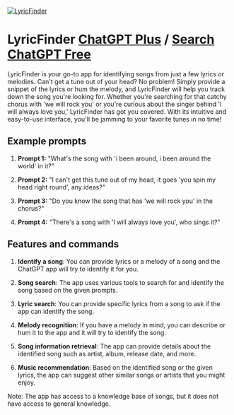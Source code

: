 
[![LyricFinder](https://files.oaiusercontent.com/file-pC49jIrFjY1njysb8StTKIvC?se=2123-10-17T14%3A55%3A05Z&sp=r&sv=2021-08-06&sr=b&rscc=max-age%3D31536000%2C%20immutable&rscd=attachment%3B%20filename%3D18fc1a96-7d4b-4a1f-a2de-469f59adccc2.png&sig=J8rsJEy9uvOgRE9pMu47INvjcyVhv/YPgD3dp9Q6FjA%3D)](https://chat.openai.com/g/g-Yx9qtzyEb-lyricfinder)

# LyricFinder [ChatGPT Plus](https://chat.openai.com/g/g-Yx9qtzyEb-lyricfinder) / [Search ChatGPT Free](https://gptcall.net/index.html#/?search=LyricFinder)

LyricFinder is your go-to app for identifying songs from just a few lyrics or melodies. Can't get a tune out of your head? No problem! Simply provide a snippet of the lyrics or hum the melody, and LyricFinder will help you track down the song you're looking for. Whether you're searching for that catchy chorus with 'we will rock you' or you're curious about the singer behind 'I will always love you,' LyricFinder has got you covered. With its intuitive and easy-to-use interface, you'll be jamming to your favorite tunes in no time!

## Example prompts

1. **Prompt 1:** "What's the song with 'i been around, i been around the world' in it?"

2. **Prompt 2:** "I can't get this tune out of my head, it goes 'you spin my head right round', any ideas?"

3. **Prompt 3:** "Do you know the song that has 'we will rock you' in the chorus?"

4. **Prompt 4:** "There's a song with 'I will always love you', who sings it?"

## Features and commands

1. **Identify a song**: You can provide lyrics or a melody of a song and the ChatGPT app will try to identify it for you.

2. **Song search**: The app uses various tools to search for and identify the song based on the given prompts.

3. **Lyric search**: You can provide specific lyrics from a song to ask if the app can identify the song.

4. **Melody recognition**: If you have a melody in mind, you can describe or hum it to the app and it will try to identify the song.

5. **Song information retrieval**: The app can provide details about the identified song such as artist, album, release date, and more.

6. **Music recommendation**: Based on the identified song or the given lyrics, the app can suggest other similar songs or artists that you might enjoy.

Note: The app has access to a knowledge base of songs, but it does not have access to general knowledge.


